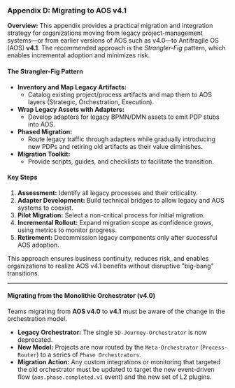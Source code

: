 ### Appendix D: Migrating to AOS v4.1

**Overview:**
This appendix provides a practical migration and integration strategy for organizations moving from legacy project-management systems—or from earlier versions of AOS such as v4.0—to Antifragile OS (AOS) **v4.1**. The recommended approach is the *Strangler-Fig* pattern, which enables incremental adoption and minimizes risk.

#### The Strangler-Fig Pattern
- **Inventory and Map Legacy Artifacts:**
  - Catalog existing project/process artifacts and map them to AOS layers (Strategic, Orchestration, Execution).
- **Wrap Legacy Assets with Adapters:**
  - Develop adapters for legacy BPMN/DMN assets to emit PDP stubs into AOS.
- **Phased Migration:**
  - Route legacy traffic through adapters while gradually introducing new PDPs and retiring old artifacts as their value diminishes.
- **Migration Toolkit:**
  - Provide scripts, guides, and checklists to facilitate the transition.

#### Key Steps
1. **Assessment:** Identify all legacy processes and their criticality.
2. **Adapter Development:** Build technical bridges to allow legacy and AOS systems to coexist.
3. **Pilot Migration:** Select a non-critical process for initial migration.
4. **Incremental Rollout:** Expand migration scope as confidence grows, using metrics to monitor progress.
5. **Retirement:** Decommission legacy components only after successful AOS adoption.

This approach ensures business continuity, reduces risk, and enables organizations to realize AOS v4.1 benefits without disruptive "big-bang" transitions.

---

#### Migrating from the Monolithic Orchestrator (v4.0)

Teams migrating from **AOS v4.0** to **v4.1** must be aware of the change in the orchestration model.

- **Legacy Orchestrator:** The single `5D-Journey-Orchestrator` is now deprecated.
- **New Model:** Projects are now routed by the `Meta-Orchestrator` (`Process-Router`) to a series of `Phase Orchestrators`.
- **Migration Action:** Any custom integrations or monitoring that targeted the old orchestrator must be updated to target the new event-driven flow (`aos.phase.completed.v1` event) and the new set of L2 plugins. 